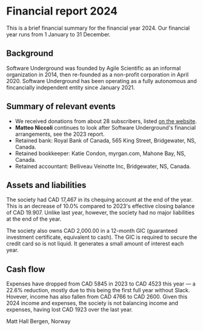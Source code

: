 # Financial report 2024

This is a brief financial summary for the financial year 2024. Our financial year runs from 1 January to 31 December.


## Background

Software Underground was founded by Agile Scientific as an informal organization in 2014, then re-founded as a non-profit corporation in April 2020. Software Underground has been operating as a fully autonomous and fincancially independent entity since January 2021.


## Summary of relevant events

- We received donations from about 28 subscribers, listed [on the website](https://softwareunderground.org/supporters).
- **Matteo Niccoli** continues to look after Software Underground's financial arrangements, see the 2023 report.
- Retained bank: Royal Bank of Canada, 565 King Street, Bridgewater, NS, Canada.
- Retained bookkeeper: Katie Condon, myrgan.com, Mahone Bay, NS, Canada.
- Retained accountant: Belliveau Veinotte Inc, Bridgewater, NS, Canada.


## Assets and liabilities

The society had CAD 17,467 in its chequing account at the end of the year. This is an decrease of 10.0% compared to 2023's effective closing balance of CAD 19.907. Unlike last year, however, the society had no major liabilities at the end of the year.

The society also owns CAD 2,000.00 in a 12-month GIC (guaranteed investment certificate, equivalent to cash). The GIC is required to secure the credit card so is not liquid. It generates a small amount of interest each year.


## Cash flow

Expenses have dropped from CAD 5845 in 2023 to CAD 4523 this year &mdash; a 22.6% reduction, mostly due to this being the first full year without Slack. Hovever, income has also fallen from CAD 4766 to CAD 2600. Given this 2024 income and expenses, the society is not balancing income and expenses, having lost CAD 1923 over the last year.


Matt Hall
Bergen, Norway
